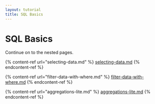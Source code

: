 ```yaml
---
layout: tutorial
title: SQL Basics
---
```


# SQL Basics

Continue on to the nested pages.

{% content-ref url="selecting-data.md" %}
[selecting-data.md](selecting-data.md)
{% endcontent-ref %}

{% content-ref url="filter-data-with-where.md" %}
[filter-data-with-where.md](filter-data-with-where.md)
{% endcontent-ref %}

{% content-ref url="aggregations-lite.md" %}
[aggregations-lite.md](aggregations-lite.md)
{% endcontent-ref %}

